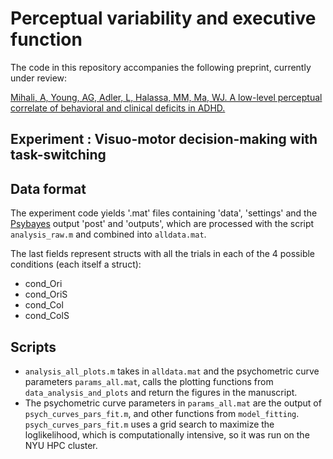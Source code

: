 # Perceptual variability and executive function
 The code in this repository accompanies the following preprint, currently under review: 
 
 [Mihali, A, Young, AG, Adler, L, Halassa, MM, Ma, WJ. A low-level perceptual correlate of behavioral and clinical deficits in ADHD.](https://www.biorxiv.org/content/early/2017/10/06/199216 )
## Experiment : Visuo-motor decision-making with task-switching

## Data format

The experiment code yields '.mat' files containing 'data', 'settings' and the  [Psybayes](https://github.com/lacerbi/psybayes) output 'post' and 'outputs', which are processed with the script `analysis_raw.m` and combined into `alldata.mat`.
  
 The last fields represent structs with all the trials in each of the 4 possible conditions (each itself a struct):
 
 - cond_Ori
 - cond_OriS
 - cond_Col
 - cond_ColS
 

 

##  Scripts

* `analysis_all_plots.m` takes in `alldata.mat` and the psychometric curve parameters `params_all.mat`, calls the plotting functions from `data_analysis_and_plots` and return the figures in the manuscript. 
* The psychometric curve parameters in `params_all.mat` are the output of `psych_curves_pars_fit.m`, and other functions from `model_fitting`. `psych_curves_pars_fit.m` uses a grid search to maximize the loglikelihood, which is computationally intensive, so it was run on the NYU HPC cluster. 
